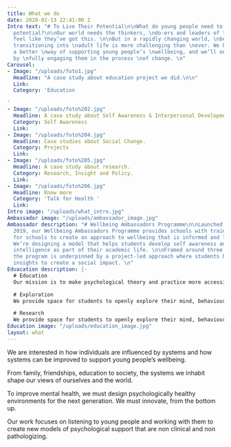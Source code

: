 ```yaml
---
title: What we do
date: 2020-02-13 22:41:00 Z
Intro text: "# To Live Their Potential\n\nWhat do young people need to live \ntheir
  potential?\n\nOur world needs the thinkers, \ndo-ers and leaders of tomorrow \nto
  feel like they’ve got this. \n\nBut in a rapidly changing world, \nbeing young and
  transitioning into \nadult life is more challenging than \never. We believe there’s
  a better \nway of supporting young people’s \nwellbeing, and we’ll only find it
  by \nfully engaging them in the process \nof change. \n"
Carousel:
- Image: "/uploads/foto1.jpg"
  Headline: "A case study about education project we did.\n\n"
  Link: 
  Category: 'Education

'
- Image: "/uploads/foto%202.jpg"
  Headline: A case study about Self Awareness & Interpersonal Development.
  Category: Self Awareness
  Link: 
- Image: "/uploads/foto%204.jpg"
  Headline: Case studies about Social Change.
  Category: Projects
  Link: 
- Image: "/uploads/foto%205.jpg"
  Headline: A case study about research.
  Category: Research, Insight and Policy.
  Link: 
- Image: "/uploads/foto%206.jpg"
  Headline: Know more
  Category: 'Talk for Health '
  Link: 
Intro image: "/uploads/what_intro.jpg"
Ambassador image: "/uploads/ambassador_image.jpg"
Ambassador description: "# Wellbeing Ambassadors Programme\n\nLaunched in Newham in
  2019, our Wellbeing Ambassadors Programme provides schools with training and resources
  for schools to create an approach to wellbeing that is informed and led by students.
  We’re designing a model that helps students develop self awareness and emotional
  intelligence as part of their academic life. \n\nFramed around three key elements,
  the program is underpinned by a project-led approach where students harness their
  insights to create a social impact. \n"
Eduacation description: |-
  # Education
  Our mission is to make psychological theory and practice more accessible for young people, so that they can benefit from the rich insights that psychology can bring to our understanding of ourselves and others. We provide a series of seminars that draw on a range of psychological models to explore the human mind, behaviour and emotions. Through a group learning model, students develop a shared understanding of how our personal histories of life shape our mind, personality and self-perception.

  # Exploration
  We provide space for students to openly explore their mind, behaviour and identity outside of clinical settings. These sessions involve an exploration of how the mind and personality are shaped by experience, using neuroscience, evolutionary, humanistic and psychosocial theory to provide insight into our emotional and mental landscapes. Our model uses a group learning approach, so that young people reflect and learn together in a therapeutic context. By integrating personal experience with critical thinking, we provide an emotionally informed learning environment.

  # Research
  We provide space for students to openly explore their mind, behaviour and identity outside of clinical settings. These sessions involve an exploration of how the mind and personality are shaped by experience, using neuroscience, evolutionary, humanistic and psychosocial theory to provide insight into our emotional and mental landscapes. Our model uses a group learning approach, so that young people reflect and learn together in a therapeutic context. By integrating personal experience with critical thinking, we provide an emotionally informed learning environment.
Education image: "/uploads/education_image.jpg"
layout: what
---
```


We are interested in how individuals are influenced by systems and how systems can be improved to support young people’s wellbeing.

From family, friendships, education to society, the systems we inhabit shape our views of ourselves and the world.

To improve mental health, we must design psychologically healthy environments for the next generation. We must innovate, from the bottom up.

Our work focuses on listening to young people and working with them to create new models of psychological support that are non clinical and non pathologizing.
